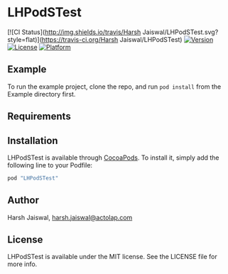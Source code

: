 # LHPodSTest

[![CI Status](http://img.shields.io/travis/Harsh Jaiswal/LHPodSTest.svg?style=flat)](https://travis-ci.org/Harsh Jaiswal/LHPodSTest)
[![Version](https://img.shields.io/cocoapods/v/LHPodSTest.svg?style=flat)](http://cocoapods.org/pods/LHPodSTest)
[![License](https://img.shields.io/cocoapods/l/LHPodSTest.svg?style=flat)](http://cocoapods.org/pods/LHPodSTest)
[![Platform](https://img.shields.io/cocoapods/p/LHPodSTest.svg?style=flat)](http://cocoapods.org/pods/LHPodSTest)

## Example

To run the example project, clone the repo, and run `pod install` from the Example directory first.

## Requirements

## Installation

LHPodSTest is available through [CocoaPods](http://cocoapods.org). To install
it, simply add the following line to your Podfile:

```ruby
pod "LHPodSTest"
```

## Author

Harsh Jaiswal, harsh.jaiswal@actolap.com

## License

LHPodSTest is available under the MIT license. See the LICENSE file for more info.
